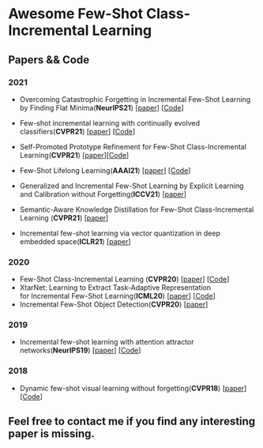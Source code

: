 # Awesome Few-Shot Class-Incremental Learning


## Papers && Code

  ### 2021
  
-  Overcoming Catastrophic Forgetting in Incremental Few-Shot Learning by Finding Flat Minima(**NeurIPS21**)
   [[paper]( https://openreview.net/forum?id=ALvt7nXa2q)] [[Code](https://github.com/moukamisama/f2m)]

-  Few-shot incremental learning with continually evolved classifiers(**CVPR21**) 
    [[paper](https://openaccess.thecvf.com/content/CVPR2021/html/Zhang_Few-Shot_Incremental_Learning_With_Continually_Evolved_Classifiers_CVPR_2021_paper.html)] [[Code](https://github.com/icoz69/CEC-CVPR2021)]
- Self-Promoted Prototype Refinement for Few-Shot Class-Incremental Learning(**CVPR21**) [[paper](https://openaccess.thecvf.com/content/CVPR2021/html/Zhu_Self-Promoted_Prototype_Refinement_for_Few-Shot_Class-Incremental_Learning_CVPR_2021_paper.html)][[Code](https://github.com/zhukaii/SPPR)]
- Few-Shot Lifelong Learning(**AAAI21**) [[paper](https://arxiv.org/pdf/2103.00991.pdf)] [[Code](https://github.com/pratikm141/FSLL)]
- Generalized and Incremental Few-Shot Learning by Explicit Learning and Calibration without Forgetting(**ICCV21**) 
   [[paper](http://arxiv.org/abs/2108.08165)]   
- Semantic-Aware Knowledge Distillation for Few-Shot Class-Incremental Learning (**CVPR21**) [[paper](https://openaccess.thecvf.com/content/CVPR2021/html/Cheraghian_Semantic-Aware_Knowledge_Distillation_for_Few-Shot_Class-Incremental_Learning_CVPR_2021_paper.html)]
- Incremental few-shot learning via vector quantization in deep embedded space(**ICLR21**) [[paper](https://openreview.net/forum?id=3SV-ZePhnZM)] 



  
 ### 2020
- Few-Shot Class-Incremental Learning (**CVPR20**) [[paper](https://openaccess.thecvf.com/content_CVPR_2020/html/Tao_Few-Shot_Class-Incremental_Learning_CVPR_2020_paper.html)] [[Code](https://github.com/xyutao/fscil)]
- XtarNet: Learning to Extract Task-Adaptive Representation for Incremental Few-Shot Learning(**ICML20**) [[paper](http://proceedings.mlr.press/v119/yoon20b.html)] [[Code](https://github.com/EdwinKim3069/XtarNet)]
- Incremental Few-Shot Object Detection(**CVPR20**) [[paper](https://openaccess.thecvf.com/content_CVPR_2020/html/Perez-Rua_Incremental_Few-Shot_Object_Detection_CVPR_2020_paper.html)] 


  
 ### 2019
 - Incremental few-shot learning with attention attractor networks(**NeurIPS19**) [[paper](https://arxiv.org/abs/1810.07218)] [[Code](https://github.com/renmengye/inc-few-shot-attractor-public)]

### 2018
- Dynamic few-shot visual learning without forgetting(**CVPR18**) [[paper](https://openaccess.thecvf.com/content_cvpr_2018/html/Gidaris_Dynamic_Few-Shot_Visual_CVPR_2018_paper.html)] [[Code](https://github.com/gidariss/FewShotWithoutForgetting)]







## Feel free to contact me if you find any interesting paper is missing.

